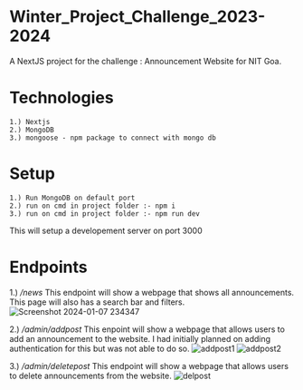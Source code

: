 # Winter_Project_Challenge_2023-2024
A NextJS project for the challenge : Announcement Website for NIT Goa.

# Technologies
```
1.) Nextjs
2.) MongoDB
3.) mongoose - npm package to connect with mongo db
``` 


# Setup
```
1.) Run MongoDB on default port
2.) run on cmd in project folder :- npm i
3.) run on cmd in project folder :- npm run dev
```

This will setup a developement server on port 3000

# Endpoints
1.) */news*
This endpoint will show a webpage that shows all announcements. This page will also has a search bar and filters.
![Screenshot 2024-01-07 234347](https://github.com/joyal343/Winter_Project_Challenge_2023-2024/assets/136673083/0cf1283d-95c1-4525-a7d3-ef062b3c3704)

2.) */admin/addpost*
This enpoint will show a webpage that allows users to add an announcement to the website. I had initially planned on adding authentication for this but was not able to do so.
![addpost1](https://github.com/joyal343/Winter_Project_Challenge_2023-2024/assets/136673083/ca31880c-06a8-46a9-a478-5a4a1855b64f)
![addpost2](https://github.com/joyal343/Winter_Project_Challenge_2023-2024/assets/136673083/5cf3d166-99cb-4a27-992c-b253cd51d5fb)

3.) */admin/deletepost*
This endpoint will show a webpage that allows users to delete announcements from the website.
![delpost](https://github.com/joyal343/Winter_Project_Challenge_2023-2024/assets/136673083/ef5db1fb-93c7-45ad-8f14-12420dfae85f)


